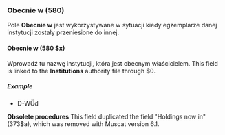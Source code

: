 ### Obecnie w (580)

Pole **Obecnie w** jest wykorzystywane w sytuacji kiedy egzemplarze danej instytucji zostały przeniesione do innej.

#### Obecnie w (580 $x)

Wprowadź tu nazwę instytucji, która jest obecnym właścicielem. This field is linked to the **Institutions** authority file through $0.

##### Example

- D-WÜd

**Obsolete procedures** This field duplicated the field "Holdings now in" (373$a), which was removed with Muscat version 6.1.
